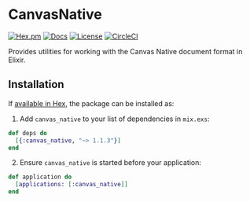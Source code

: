 # CanvasNative

[![Hex.pm](https://img.shields.io/hexpm/v/canvas_native.svg?maxAge=2592000)](https://hex.pm/packages/canvas_native)
[![Docs](https://img.shields.io/badge/api-docs-yellow.svg?maxAge=2592000)](https://hexdocs.pm/canvas_native)
[![License](https://img.shields.io/github/license/usecanvas/canvas-native-ex.svg?maxAge=2592000)](https://github.com/usecanvas/canvas-native-ex/blob/master/LICENSE.md)
[![CircleCI](https://img.shields.io/circleci/project/usecanvas/canvas-native-ex.svg?maxAge=2592000)](https://circleci.com/gh/usecanvas/canvas-native-ex)

Provides utilities for working with the Canvas Native document format in Elixir.

## Installation

If [available in Hex](https://hex.pm/docs/publish), the package can be installed as:

1. Add `canvas_native` to your list of dependencies in `mix.exs`:

```elixir
def deps do
  [{:canvas_native, "~> 1.1.3"}]
end
```

2. Ensure `canvas_native` is started before your application:

```elixir
def application do
  [applications: [:canvas_native]]
end
```
